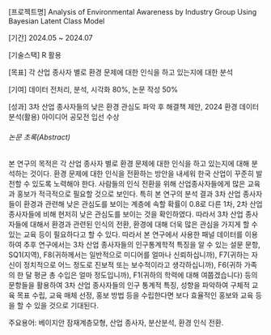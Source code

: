[프로젝트명] Analysis of Environmental Awareness by Industry Group Using Bayesian Latent Class Model

[기간] 2024.05 ~ 2024.07

[기술스택] R 활용

[목표] 각 산업 종사자 별로 환경 문제에 대한 인식을 하고 있는지에 대한 분석

[기여] 데이터 전처리, 분석, 시각화 80%, 논문 작성 50%

[성과] 3차 산업 종사자들의 낮은 환경 관심도 파악 후 해결책 제안, 2024 환경 데이터 분석(활용) 아이디어 공모전 입선 수상


###### 논문 초록(Abstract)
본 연구의 목적은 각 산업 종사자 별로 환경 문제에 대한 인식을 하고 있는지에 대해 분석하는 것이다. 환경 문제에 대한 인식을 전환하는 방안을 내세워 한국 산업이 꾸준히 발전할 수 있도록 노력해야 한다. 사람들의 인식 전환을 위해 산업종사자들에게 많은 교육과 홍보가 적극적으로 필요할 것으로 보인다. 특히 본 연구의 분석 결과 3차 산업 종사자들이 환경과 관련해 낮은 관심도를 보이는 계층에 속할 확률이 0.8로 다른 1차, 2차 산업 종사자들에 비해 현저히 낮은 관심도를 보이는 것을 확인하였다. 따라서 3차 산업 종사자들에 대해서 환경과 관련된 인식의 전환, 환경에 대해 더욱 많은 관심을 가지게 할 수 있는 교육 등이 필요하다고 할 수 있다. 따라서 본 연구에서 사용한 패널 데이터를 이용하여 추후 연구에서는 3차 산업 종사자들의 인구통계학적 특징을 알 수 있는 설문 문항, SQ1(지역), F8(귀하께서는 일반적으로 미디어를 얼마나 신뢰하십니까), F7(귀하는 자신이 정치적으로 어느 정도로 진보적 또는 보수적이라고 생각하십니까), F6(귀하 가족의 한 달 평균 총 수입은 얼마 정도입니까), F1(귀하의 학력에 대해 여쭙겠습니다) 등의 문항들을 활용하여 3차 산업 종사자들의 인구 통계적 특징, 성향을 파악하여 구체적 교육 목표 수립, 교육 매체 선정, 홍보 방법 등을 수립한다면 보다 효율적인 홍보와 교육 등을 할 수 있을 것으로 기대된다.

주요용어: 베이지안 잠재계층모형, 산업 종사자, 분산분석, 환경 인식 전환.


